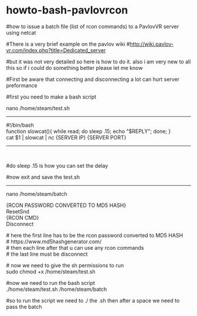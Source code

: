 # howto-bash-pavlovrcon
#how to issue a batch file (list of rcon commands) to a PavlovVR server using netcat

#There is a very brief example on the pavlov wiki 
#http://wiki.pavlov-vr.com/index.php?title=Dedicated_server

#but it was not very detailed so here is how to do it. also i am very new to all this so if i could do something better please let me know 

#First be aware that connecting and disconnecting a lot can hurt server preformance  

#first you need to make a bash script 

<p>
nano /home/steam/test.sh

</p>
<hr>
<p>

#!/bin/bash<br>
function slowcat(){ while read; do sleep .15; echo "$REPLY"; done; }<br>
cat  $1 | slowcat | nc {SERVER IP} {SERVER PORT}<br>
<hr>
<br>
</p>
#do sleep .15 is how you can set the delay 

#now exit and save the test.sh 
<hr>
<p>
nano /home/steam/batch
</p>
<p>
  {RCON PASSWORD CONVERTED TO MD5 HASH}<br>
  ResetSnd<br>
  {RCON CMD}<br>
  Disconnect<br>
</p>

<p>
# here the first line has to be the rcon password converted to MD5 HASH<br>
# https://www.md5hashgenerator.com/<br>
# then each line after that u can use any rcon commands<br>
# the last line must be disconnect <br>
</p>

<p>
# now we need to give the sh permissions to run <br>
sudo chmod +x /home/steam/test.sh
</p>
 
<p>
#now we need to run the bash script <br>
./home/steam/test.sh /home/steam/batch<br>
</p>
<p>
#so to run the script we need to ./ the .sh then after a space we need to pass the batch <br>
</p>

